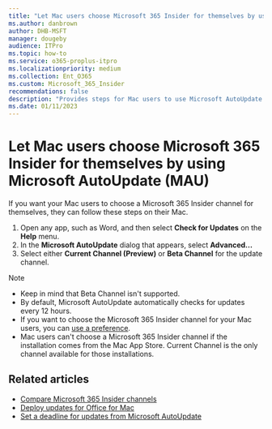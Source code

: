 ```yaml
---
title: "Let Mac users choose Microsoft 365 Insider for themselves by using Microsoft AutoUpdate (MAU)"
ms.author: danbrown
author: DHB-MSFT
manager: dougeby
audience: ITPro
ms.topic: how-to
ms.service: o365-proplus-itpro
ms.localizationpriority: medium
ms.collection: Ent_O365
ms.custom: Microsoft_365_Insider
recommendations: false
description: "Provides steps for Mac users to use Microsoft AutoUpdate (MAU) to choose Microsoft 365 Insider for themselves."
ms.date: 01/11/2023
---
```


# Let Mac users choose Microsoft 365 Insider for themselves by using Microsoft AutoUpdate (MAU)

If you want your Mac users to choose a Microsoft 365 Insider channel for themselves, they can follow these steps on their Mac.

1. Open any app, such as Word, and then select **Check for Updates** on the **Help** menu.
2. In the **Microsoft AutoUpdate** dialog that appears, select **Advanced...**
3. Select either **Current Channel (Preview)** or **Beta Channel** for the update channel.

> [!NOTE]
> - Keep in mind that Beta Channel isn't supported.
> - By default, Microsoft AutoUpdate automatically checks for updates every 12 hours.
> - If you want to choose the Microsoft 365 Insider channel for your Mac users, you can [use a preference](preference.md).
> - Mac users can't choose a Microsoft 365 Insider channel if the installation comes from the Mac App Store. Current Channel is the only channel available for those installations.

## Related articles
- [Compare Microsoft 365 Insider channels](../compare-channels.md)
- [Deploy updates for Office for Mac](../../mac/deploy-updates-for-office-for-mac.md)
- [Set a deadline for updates from Microsoft AutoUpdate](../../mac/mau-deadline.md)